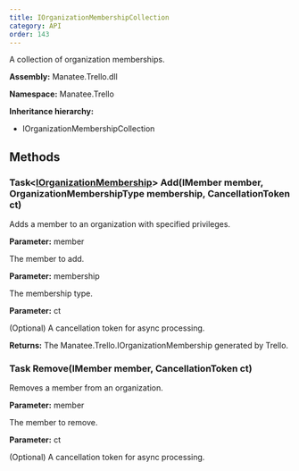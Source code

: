 ```yaml
---
title: IOrganizationMembershipCollection
category: API
order: 143
---
```


A collection of organization memberships.

**Assembly:** Manatee.Trello.dll

**Namespace:** Manatee.Trello

**Inheritance hierarchy:**

- IOrganizationMembershipCollection

## Methods

### Task&lt;[IOrganizationMembership](../IOrganizationMembership#iorganizationmembership)&gt; Add(IMember member, OrganizationMembershipType membership, CancellationToken ct)

Adds a member to an organization with specified privileges.

**Parameter:** member

The member to add.

**Parameter:** membership

The membership type.

**Parameter:** ct

(Optional) A cancellation token for async processing.

**Returns:** The Manatee.Trello.IOrganizationMembership generated by Trello.

### Task Remove(IMember member, CancellationToken ct)

Removes a member from an organization.

**Parameter:** member

The member to remove.

**Parameter:** ct

(Optional) A cancellation token for async processing.

